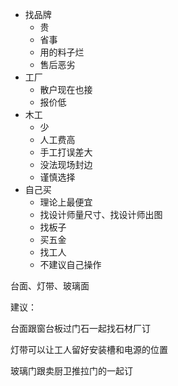 - 找品牌
  - 贵
  - 省事
  - 用的料子烂
  - 售后恶劣
- 工厂
  - 散户现在也接
  - 报价低
- 木工
  - 少
  - 人工费高
  - 手工打误差大
  - 没法现场封边
  - 谨慎选择
- 自己买
  - 理论上最便宜
  - 找设计师量尺寸、找设计师出图
  - 找板子
  - 买五金
  - 找工人
  - 不建议自己操作





台面、灯带、玻璃面

建议：

台面跟窗台板过门石一起找石材厂订

灯带可以让工人留好安装槽和电源的位置 

玻璃门跟卖厨卫推拉门的一起订







  